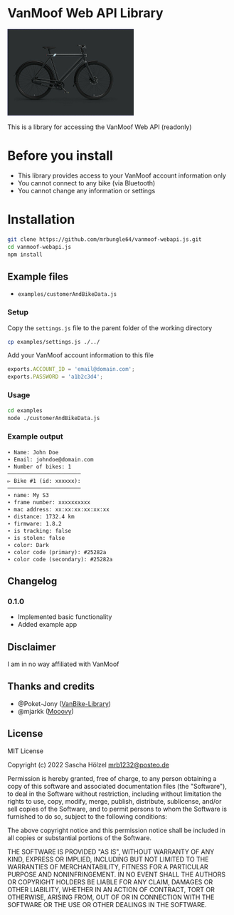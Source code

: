 # VanMoof Web API Library

![S3](./vanmoof-s3.png)

This is a library for accessing the VanMoof Web API (readonly)

# Before you install

* This library provides access to your VanMoof account information only
* You cannot connect to any bike (via Bluetooth)
* You cannot change any information or settings

# Installation

```bash
git clone https://github.com/mrbungle64/vanmoof-webapi.js.git
cd vanmoof-webapi.js
npm install
```

## Example files

* `examples/customerAndBikeData.js`

### Setup

Copy the `settings.js` file to the parent folder of the working directory

```bash
cp examples/settings.js ./../
```

Add your VanMoof account information to this file
```js
exports.ACCOUNT_ID = 'email@domain.com';
exports.PASSWORD = 'a1b2c3d4';
```

### Usage

```bash
cd examples
node ./customerAndBikeData.js
```

### Example output

```
∙ Name: John Doe
∙ Email: johndoe@domain.com
∙ Number of bikes: 1
───────────────────────
▻ Bike #1 (id: xxxxxx):
───────────────────────
∙ name: My S3
∙ frame number: xxxxxxxxxx
∙ mac address: xx:xx:xx:xx:xx:xx
∙ distance: 1732.4 km
∙ firmware: 1.8.2
∙ is tracking: false
∙ is stolen: false
∙ color: Dark
∙ color code (primary): #25282a
∙ color code (secondary): #25282a
```

## Changelog

### 0.1.0

* Implemented basic functionality
* Added example app

## Disclaimer

I am in no way affiliated with VanMoof

## Thanks and credits

* @Poket-Jony ([VanBike-Library](https://github.com/Poket-Jony/vanbike-lib))
* @mjarkk ([Mooovy](https://github.com/mjarkk/vanmoof-web-controller))

## License

MIT License

Copyright (c) 2022 Sascha Hölzel <mrb1232@posteo.de>

Permission is hereby granted, free of charge, to any person obtaining a copy
of this software and associated documentation files (the "Software"), to deal
in the Software without restriction, including without limitation the rights
to use, copy, modify, merge, publish, distribute, sublicense, and/or sell
copies of the Software, and to permit persons to whom the Software is
furnished to do so, subject to the following conditions:

The above copyright notice and this permission notice shall be included in all
copies or substantial portions of the Software.

THE SOFTWARE IS PROVIDED "AS IS", WITHOUT WARRANTY OF ANY KIND, EXPRESS OR
IMPLIED, INCLUDING BUT NOT LIMITED TO THE WARRANTIES OF MERCHANTABILITY,
FITNESS FOR A PARTICULAR PURPOSE AND NONINFRINGEMENT. IN NO EVENT SHALL THE
AUTHORS OR COPYRIGHT HOLDERS BE LIABLE FOR ANY CLAIM, DAMAGES OR OTHER
LIABILITY, WHETHER IN AN ACTION OF CONTRACT, TORT OR OTHERWISE, ARISING FROM,
OUT OF OR IN CONNECTION WITH THE SOFTWARE OR THE USE OR OTHER DEALINGS IN THE
SOFTWARE.

